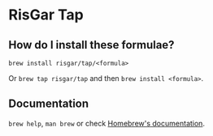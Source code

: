 # RisGar Tap

## How do I install these formulae?

`brew install risgar/tap/<formula>`

Or `brew tap risgar/tap` and then `brew install <formula>`.

## Documentation

`brew help`, `man brew` or check [Homebrew's documentation](https://docs.brew.sh).
